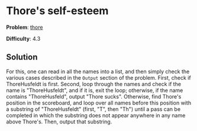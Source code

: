 # Thore's self-esteem

**Problem**: [thore](https://open.kattis.com/problems/thore)

**Difficulty**: 4.3

## Solution

For this, one can read in all the names into a list, and then simply check the various cases described in the ``Output`` section of the problem. First, check if ThoreHusfeldt is first. Second, loop through the names and check if the name is "ThoreHusfeldt", and if it is, exit the loop; otherwise, if the name contains "ThoreHusfeld", output "Thore sucks". Otherwise, find Thore's position in the scoreboard, and loop over all names before this position with a substring of "ThoreHusfeldt" (first, "T", then "Th") until a pass can be completed in which the substring does not appear anywhere in any name above Thore's. Then, output that substring.
